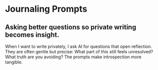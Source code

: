 # Journaling Prompts

## Asking better questions so private writing becomes insight.

When I want to write privately, I ask AI for questions that open reflection. They are often gentle but precise: What part of this still feels unresolved? What truth are you avoiding? The prompts make introspection more tangible.
